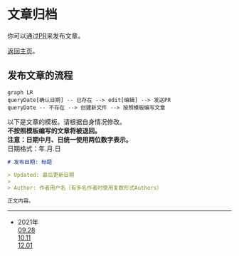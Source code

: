 # 文章归档

你可以通过[PR](https://github.com/Over-Run/blog/pulls)来发布文章。  

[返回主页](https://over-run.github.io/)。

## 发布文章的流程

```mermaid
graph LR
queryDate[确认日期] -- 已存在 --> edit[编辑] --> 发送PR
queryDate -- 不存在 --> 创建新文件 --> 按照模板编写文章
```

以下是文章的模板。请根据自身情况修改。  
**不按照模板编写的文章将被退回。**  
**注意：日期中月、日统一使用两位数字表示。**  
日期格式：年.月.日

```markdown
# 发布日期: 标题

> Updated: 最后更新日期
>
> Author: 作者用户名（有多名作者时使用复数形式Authors）

正文内容。

```

---

- 2021年  
  [09.28](2021/09-28/)  
  [10.11](2021/10-11/)  
  [12.01](2021/12-01)
